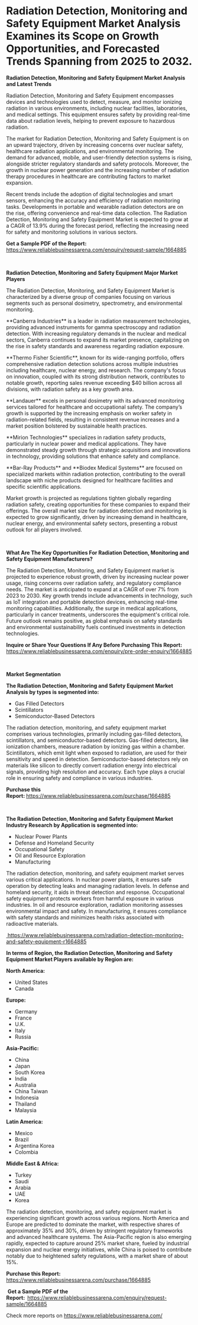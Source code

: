 <p><h1>Radiation Detection, Monitoring and Safety Equipment Market Analysis Examines its Scope on Growth Opportunities, and Forecasted Trends Spanning from 2025 to 2032.</h1></p><p><strong>Radiation Detection, Monitoring and Safety Equipment Market Analysis and Latest Trends</strong></p>
<p><p>Radiation Detection, Monitoring and Safety Equipment encompasses devices and technologies used to detect, measure, and monitor ionizing radiation in various environments, including nuclear facilities, laboratories, and medical settings. This equipment ensures safety by providing real-time data about radiation levels, helping to prevent exposure to hazardous radiation.</p><p>The market for Radiation Detection, Monitoring and Safety Equipment is on an upward trajectory, driven by increasing concerns over nuclear safety, healthcare radiation applications, and environmental monitoring. The demand for advanced, mobile, and user-friendly detection systems is rising, alongside stricter regulatory standards and safety protocols. Moreover, the growth in nuclear power generation and the increasing number of radiation therapy procedures in healthcare are contributing factors to market expansion.</p><p>Recent trends include the adoption of digital technologies and smart sensors, enhancing the accuracy and efficiency of radiation monitoring tasks. Developments in portable and wearable radiation detectors are on the rise, offering convenience and real-time data collection. The Radiation Detection, Monitoring and Safety Equipment Market is expected to grow at a CAGR of 13.9% during the forecast period, reflecting the increasing need for safety and monitoring solutions in various sectors.</p></p>
<p><strong>Get a Sample PDF of the Report:&nbsp;</strong> <a href="https://www.reliablebusinessarena.com/enquiry/request-sample/1664885?utm_campaign=2942&utm_medium=2&utm_source=Github&utm_content=ia&utm_term=23032025&utm_id=radiation-detection-monitoring-and-safety-equipment">https://www.reliablebusinessarena.com/enquiry/request-sample/1664885</a></p>
<p>&nbsp;</p>
<p><strong>Radiation Detection, Monitoring and Safety Equipment Major Market Players</strong></p>
<p><p>The Radiation Detection, Monitoring, and Safety Equipment Market is characterized by a diverse group of companies focusing on various segments such as personal dosimetry, spectrometry, and environmental monitoring.</p><p>**Canberra Industries** is a leader in radiation measurement technologies, providing advanced instruments for gamma spectroscopy and radiation detection. With increasing regulatory demands in the nuclear and medical sectors, Canberra continues to expand its market presence, capitalizing on the rise in safety standards and awareness regarding radiation exposure.</p><p>**Thermo Fisher Scientific**, known for its wide-ranging portfolio, offers comprehensive radiation detection solutions across multiple industries including healthcare, nuclear energy, and research. The company's focus on innovation, coupled with its strong distribution network, contributes to notable growth, reporting sales revenue exceeding $40 billion across all divisions, with radiation safety as a key growth area.</p><p>**Landauer** excels in personal dosimetry with its advanced monitoring services tailored for healthcare and occupational safety. The company’s growth is supported by the increasing emphasis on worker safety in radiation-related fields, resulting in consistent revenue increases and a market position bolstered by sustainable health practices.</p><p>**Mirion Technologies** specializes in radiation safety products, particularly in nuclear power and medical applications. They have demonstrated steady growth through strategic acquisitions and innovations in technology, providing solutions that enhance safety and compliance.</p><p>**Bar-Ray Products** and **Biodex Medical Systems** are focused on specialized markets within radiation protection, contributing to the overall landscape with niche products designed for healthcare facilities and specific scientific applications.</p><p>Market growth is projected as regulations tighten globally regarding radiation safety, creating opportunities for these companies to expand their offerings. The overall market size for radiation detection and monitoring is expected to grow significantly, driven by increasing demand in healthcare, nuclear energy, and environmental safety sectors, presenting a robust outlook for all players involved.</p></p>
<p>&nbsp;</p>
<p><strong>What Are The Key Opportunities For Radiation Detection, Monitoring and Safety Equipment Manufacturers?</strong></p>
<p><p>The Radiation Detection, Monitoring, and Safety Equipment market is projected to experience robust growth, driven by increasing nuclear power usage, rising concerns over radiation safety, and regulatory compliance needs. The market is anticipated to expand at a CAGR of over 7% from 2023 to 2030. Key growth trends include advancements in technology, such as IoT integration and portable detection devices, enhancing real-time monitoring capabilities. Additionally, the surge in medical applications, particularly in cancer treatments, underscores the equipment's critical role. Future outlook remains positive, as global emphasis on safety standards and environmental sustainability fuels continued investments in detection technologies.</p></p>
<p><strong>Inquire or Share Your Questions If Any Before Purchasing This Report:</strong> <a href="https://www.reliablebusinessarena.com/enquiry/pre-order-enquiry/1664885?utm_campaign=2942&utm_medium=2&utm_source=Github&utm_content=ia&utm_term=23032025&utm_id=radiation-detection-monitoring-and-safety-equipment">https://www.reliablebusinessarena.com/enquiry/pre-order-enquiry/1664885</a></p>
<p>&nbsp;</p>
<p><strong>Market Segmentation</strong></p>
<p><strong>The Radiation Detection, Monitoring and Safety Equipment Market Analysis by types is segmented into:</strong></p>
<p><ul><li>Gas Filled Detectors</li><li>Scintillators</li><li>Semiconductor-Based Detectors</li></ul></p>
<p><p>The radiation detection, monitoring, and safety equipment market comprises various technologies, primarily including gas-filled detectors, scintillators, and semiconductor-based detectors. Gas-filled detectors, like ionization chambers, measure radiation by ionizing gas within a chamber. Scintillators, which emit light when exposed to radiation, are used for their sensitivity and speed in detection. Semiconductor-based detectors rely on materials like silicon to directly convert radiation energy into electrical signals, providing high resolution and accuracy. Each type plays a crucial role in ensuring safety and compliance in various industries.</p></p>
<p><strong>Purchase this Report:&nbsp;</strong><a href="https://www.reliablebusinessarena.com/purchase/1664885?utm_campaign=2942&utm_medium=2&utm_source=Github&utm_content=ia&utm_term=23032025&utm_id=radiation-detection-monitoring-and-safety-equipment">https://www.reliablebusinessarena.com/purchase/1664885</a></p>
<p>&nbsp;</p>
<p><strong>The Radiation Detection, Monitoring and Safety Equipment Market Industry Research by Application is segmented into:</strong></p>
<p><ul><li>Nuclear Power Plants</li><li>Defense and Homeland Security</li><li>Occupational Safety</li><li>Oil and Resource Exploration</li><li>Manufacturing</li></ul></p>
<p><p>The radiation detection, monitoring, and safety equipment market serves various critical applications. In nuclear power plants, it ensures safe operation by detecting leaks and managing radiation levels. In defense and homeland security, it aids in threat detection and response. Occupational safety equipment protects workers from harmful exposure in various industries. In oil and resource exploration, radiation monitoring assesses environmental impact and safety. In manufacturing, it ensures compliance with safety standards and minimizes health risks associated with radioactive materials.</p></p>
<p><a href="https://www.reliablebusinessarena.com/radiation-detection-monitoring-and-safety-equipment-r1664885?utm_campaign=2942&utm_medium=2&utm_source=Github&utm_content=ia&utm_term=23032025&utm_id=radiation-detection-monitoring-and-safety-equipment">&nbsp;https://www.reliablebusinessarena.com/radiation-detection-monitoring-and-safety-equipment-r1664885</a></p>
<p><strong>In terms of Region, the Radiation Detection, Monitoring and Safety Equipment Market Players available by Region are:</strong></p>
<p>
    <p> <strong> North America: </strong>
        <ul>
            <li>United States</li>
            <li>Canada</li>
        </ul>
        </p> 
    <p> <strong> Europe: </strong>
        <ul>
            <li>Germany</li>
            <li>France</li>
            <li>U.K.</li>
            <li>Italy</li>
            <li>Russia</li>
        </ul>
        </p> 
    <p> <strong> Asia-Pacific: </strong>
        <ul>
            <li>China</li>
            <li>Japan</li>
            <li>South Korea</li>
            <li>India</li>
            <li>Australia</li>
            <li>China Taiwan</li>
            <li>Indonesia</li>
            <li>Thailand</li>
            <li>Malaysia</li>
        </ul>
        </p> 
    <p> <strong> Latin America: </strong>
        <ul>
            <li>Mexico</li>
            <li>Brazil</li>
            <li>Argentina Korea</li>
            <li>Colombia</li>
        </ul>
        </p> 
    <p> <strong> Middle East & Africa: </strong>
        <ul>
            <li>Turkey</li>
            <li>Saudi</li>
            <li>Arabia</li>
            <li>UAE</li>
            <li>Korea</li>
        </ul>
    </p>
    </p>
<p><p>The radiation detection, monitoring, and safety equipment market is experiencing significant growth across various regions. North America and Europe are predicted to dominate the market, with respective shares of approximately 35% and 30%, driven by stringent regulatory frameworks and advanced healthcare systems. The Asia-Pacific region is also emerging rapidly, expected to capture around 25% market share, fueled by industrial expansion and nuclear energy initiatives, while China is poised to contribute notably due to heightened safety regulations, with a market share of about 15%.</p></p>
<p><strong>Purchase this Report: </strong><a href="https://www.reliablebusinessarena.com/purchase/1664885?utm_campaign=2942&utm_medium=2&utm_source=Github&utm_content=ia&utm_term=23032025&utm_id=radiation-detection-monitoring-and-safety-equipment">https://www.reliablebusinessarena.com/purchase/1664885</a></p>
<p>&nbsp;<strong>Get a Sample PDF of the Report:&nbsp;&nbsp;</strong><a href="https://www.reliablebusinessarena.com/enquiry/request-sample/1664885?utm_campaign=2942&utm_medium=2&utm_source=Github&utm_content=ia&utm_term=23032025&utm_id=radiation-detection-monitoring-and-safety-equipment">https://www.reliablebusinessarena.com/enquiry/request-sample/1664885</a></p>
<p><strong></strong></p>
<p>Check more reports on <a href="https://www.reliablebusinessarena.com/?utm_campaign=2942&utm_medium=2&utm_source=Github&utm_content=ia&utm_term=23032025&utm_id=radiation-detection-monitoring-and-safety-equipment">https://www.reliablebusinessarena.com/</a></p>